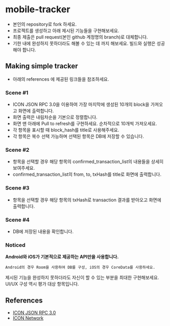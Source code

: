 # mobile-tracker

- 본인의 repository로 fork 하세요.
- 프로젝트를 생성하고 아래 제시된 기능들을 구현해보세요.
- 최종 제출은 pull request(본인 github 계정명의 branch)로 대체합니다.
- 기한 내에 완성하지 못하더라도 해볼 수 있는 데 까지 해보세요. 빌드와 실행은 성공해야 합니다.

## Making simple tracker

- 아래의 references 에 제공된 링크들을 참조하세요.

### Scene #1
- ICON JSON RPC 3.0을 이용하여 가장 마지막에 생성된 10개의 block을 가져오고 화면에 출력합니다.
- 화면 출력은 내림차순을 기본으로 정렬합니다.
- 화면 맨 아래에 Pull to refresh를 구현하세요. 순차적으로 10개씩 가져오세요.
- 각 항목을 표시할 때 block_hash를 title로 사용해주세요.
- 각 항목은 복수 선택 가능하며 선택된 항목은 DB에 저장할 수 있습니다.

### Scene #2
- 항목을 선택할 경우 해당 항목의 confirmed_transaction_list의 내용들을 상세히 보여주세요.
- confirmed_transaction_list의 from, to, txHash를 title로 화면에 출력합니다.

### Scene #3
- 항목을 선택할 경우 해당 항목의 txHash로 transaction 결과를 받아오고 화면에 출력합니다.

### Scene #4
- DB에 저장된 내용을 확인합니다.

### Noticed
**Android와 iOS가 기본적으로 제공하는 API만을 사용합니다.**

```
Android의 경우 Room을 사용하여 DB를 구성, iOS의 경우 CoreData를 사용하세요.
```

제시된 기능을 완성하지 못하더라도 자신이 할 수 있는 부분을 최대한 구현해보세요.
UI/UX 구성 역시 평가 대상 항목입니다.

## References

- [ICON JSON RPC 3.0](https://github.com/icon-project/icon-rpc-server/blob/master/docs/icon-json-rpc-v3.md)
- [ICON Network](https://github.com/icon-project/icon-project.github.io/blob/master/docs/icon_network.md)
